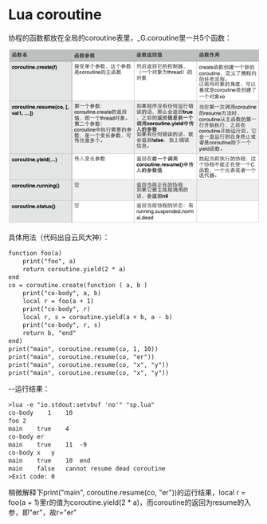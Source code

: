 
# Lua coroutine

协程的函数都放在全局的coroutine表里，_G.coroutine里一共5个函数：

![](/assets/image/coroutine.jpg)

具体用法（代码出自云风大神）：

```
function foo(a)
    print("foo", a)
    return coroutine.yield(2 * a)
end
co = coroutine.create(function ( a, b )
    print("co-body", a, b)
    local r = foo(a + 1)
    print("co-body", r)
    local r, s = coroutine.yield(a + b, a - b)
    print("co-body", r, s)
    return b, "end"
end)
print("main", coroutine.resume(co, 1, 10))
print("main", coroutine.resume(co, "er"))
print("main", coroutine.resume(co, "x", "y"))
print("main", coroutine.resume(co, "x", "y"))
```
--运行结果：

```
>lua -e "io.stdout:setvbuf 'no'" "sp.lua" 
co-body    1	10
foo	2
main	true	4
co-body	er
main	true	11	-9
co-body	x	y
main	true	10	end
main	false	cannot resume dead coroutine
>Exit code: 0
```
稍微解释下print("main", coroutine.resume(co, "er"))的运行结果，local r = foo(a + 1)里r的值为coroutine.yield(2 * a)，而coroutine的返回为resume的入参，即"er"，故r="er"
